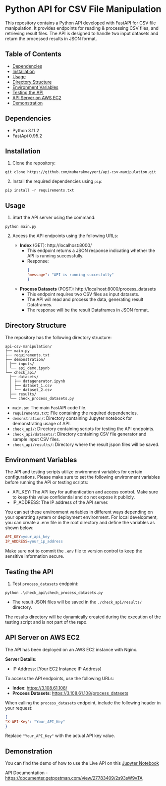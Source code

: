 # Python API for CSV File Manipulation

This repository contains a Python API developed with FastAPI for CSV file manipulation. It provides endpoints for reading  & processing CSV files, and retrieving result files. The API is designed to handle two input datasets and return the processed results in JSON format.

## Table of Contents
- [Dependencies](#dependencies)
- [Installation](#installation)
- [Usage](#usage)
- [Directory Structure](#directory-structure)
- [Environment Variables](#environment-variables)
- [Testing the API](#testing-the-api)
- [API Server on AWS EC2](#api-server-on-aws-ec2)
- [Demonstration](#demonstration)

## Dependencies
- Python 3.11.2
- FastApi 0.95.2

## Installation
1. Clone the repository:
```shell
git clone https://github.com/mubarakmayyeri/api-csv-manipulation.git
```

2. Install the required dependencies using `pip`:
```shell
pip install -r requirements.txt
```

## Usage
1. Start the API server using the command:
```shell
python main.py
```

2. Access the API endpoints using the following URLs:

    - **Index** (GET): http://localhost:8000/
      - This endpoint returns a JSON response indicating whether the API is running successfully.
      - Response:
        ```json
        {
        "message": "API is running succesfully"
        }
        ```
    - **Process Datasets** (POST): http://localhost:8000/process_datasets
      - This endpoint requires two CSV files as input datasets.
      - The API will read and process the data, generating result Dataframes.
      - The response will be the result Dataframes in JSON format.

## Directory Structure
The repository has the following directory structure:

```
api-csv-manipulation/
├── main.py
├── requirements.txt
├── demonstration/
│ ├── inputs/
│ └── api_demo.ipynb
└── check_api/
  ├── datasets/
  │ ├── datagenerator.ipynb
  │ ├── dataset_1.csv
  │ └── dataset_2.csv
  ├── results/
  └── check_process_datasets.py

```


- `main.py`: The main FastAPI code file.
- `requirements.txt`: File containing the required dependencies.
- `demonstration/`: Directory containing Jupyter notebook for demonstrating usage of API.
- `check_api/`: Directory containing scripts for testing the API endpoints.
- `check_api/datasets/`: Directory containing CSV file generator and  sample input CSV files.
- `check_api/results/`: Directory where the result jspon files will be saved.

## Environment Variables
The API and testing scripts utilize environment variables for certain configurations. Please make sure to set the following environment variables before running the API or testing scripts:

* API_KEY: The API key for authentication and access control. Make sure to keep this value confidential and do not expose it publicly.
* IP_ADDRESS: The IP address of the API server.

You can set these environment variables in different ways depending on your operating system or deployment environment. For local development, you can create a .env file in the root directory and define the variables as shown below:

```makefile
API_KEY=your_api_key
IP_ADDRESS=your_ip_address
```

Make sure not to commit the `.env` file to version control to keep the sensitive information secure.


## Testing the API

1. Test `process_datasets` endpoint:
```shell
python .\check_api\chech_process_datasets.py
```
- The result JSON files will be saved in the `./check_api/results/` directory.

The results directory will be dynamically created during the execution of the testing script and is not part of the repo.

## API Server on AWS EC2
The API has been deployed on an AWS EC2 instance with Nginx.

**Server Details:**

- IP Address: [Your EC2 Instance IP Address]

To access the API endpoints, use the following URLs:

- **Index**: https://3.108.61.108/
- **Process Datasets**: https://3.108.61.108/process_datasets

When calling the `process_datasets` endpoint, include the following header in your request:
```json
{
"X-API-Key": "Your_API_Key"
}
```

Replace `"Your_API_Key"` with the actual API key value.

## Demonstration
You can find the demo of how to use the Live API on this [Jupyter Notebook](https://github.com/mubarakmayyeri/api-csv-manipulation/blob/main/demonstration/api_demo.ipynb)

API Documentation - https://documenter.getpostman.com/view/27783409/2s93sW9vTA